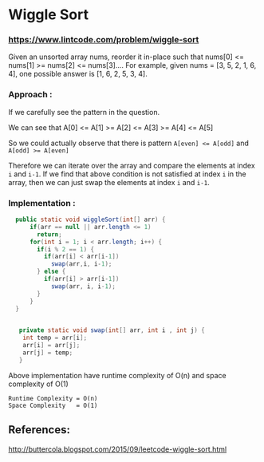 # Wiggle Sort
### https://www.lintcode.com/problem/wiggle-sort

Given an unsorted array nums, reorder it in-place such that nums[0] <= nums[1] >= nums[2] <= nums[3]....
For example, given nums = [3, 5, 2, 1, 6, 4], one possible answer is [1, 6, 2, 5, 3, 4].

### Approach :
If we carefully see the pattern in the question. 

We can see that A[0] <= A[1] >= A[2] <= A[3] >= A[4] <= A[5]

So we could actually observe that there is pattern
`A[even] <= A[odd]` and `A[odd] >= A[even]`

Therefore we can iterate over the array and compare the elements at index `i` and `i-1`.
If we find that above condition is not satisfied at index `i` in the array, then we can just swap the elements at index `i` and `i-1`.

### Implementation :

```java
  public static void wiggleSort(int[] arr) {
      if(arr == null || arr.length <= 1)
        return;
      for(int i = 1; i < arr.length; i++) {
        if(i % 2 == 1) {
          if(arr[i] < arr[i-1]) 
            swap(arr,i, i-1);
        } else {
          if(arr[i] > arr[i-1]) 
            swap(arr, i, i-1);
        }
      }
  }
 

   private static void swap(int[] arr, int i , int j) {
	int temp = arr[i];
	arr[i] = arr[j];
	arr[j] = temp;
   }
```
Above implementation have runtime complexity of O(n) and space complexity of O(1)

```
Runtime Complexity = O(n)
Space Complexity   = O(1)
```

## References:
http://buttercola.blogspot.com/2015/09/leetcode-wiggle-sort.html
